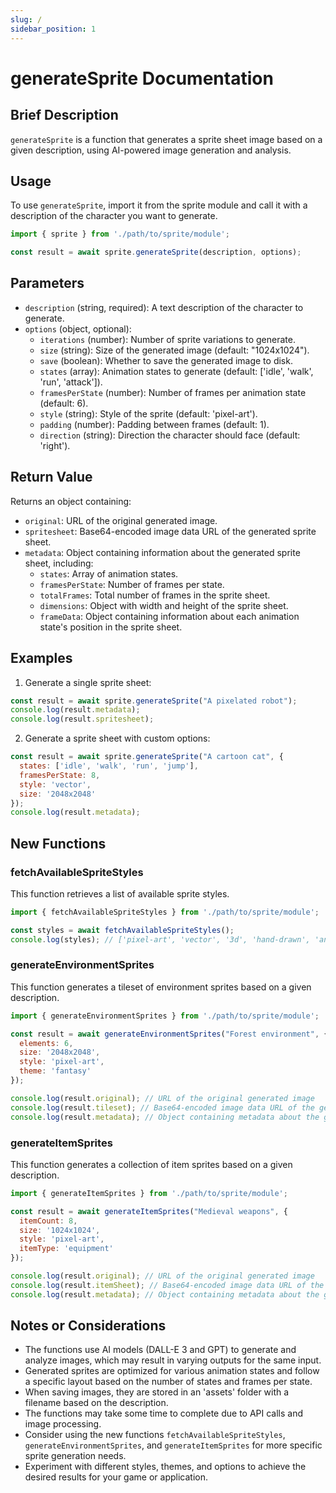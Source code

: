 ```yaml
---
slug: /
sidebar_position: 1
---
```


# generateSprite Documentation

## Brief Description
`generateSprite` is a function that generates a sprite sheet image based on a given description, using AI-powered image generation and analysis.

## Usage
To use `generateSprite`, import it from the sprite module and call it with a description of the character you want to generate.

```javascript
import { sprite } from './path/to/sprite/module';

const result = await sprite.generateSprite(description, options);
```

## Parameters
- `description` (string, required): A text description of the character to generate.
- `options` (object, optional):
  - `iterations` (number): Number of sprite variations to generate.
  - `size` (string): Size of the generated image (default: "1024x1024").
  - `save` (boolean): Whether to save the generated image to disk.
  - `states` (array): Animation states to generate (default: ['idle', 'walk', 'run', 'attack']).
  - `framesPerState` (number): Number of frames per animation state (default: 6).
  - `style` (string): Style of the sprite (default: 'pixel-art').
  - `padding` (number): Padding between frames (default: 1).
  - `direction` (string): Direction the character should face (default: 'right').

## Return Value
Returns an object containing:
- `original`: URL of the original generated image.
- `spritesheet`: Base64-encoded image data URL of the generated sprite sheet.
- `metadata`: Object containing information about the generated sprite sheet, including:
  - `states`: Array of animation states.
  - `framesPerState`: Number of frames per state.
  - `totalFrames`: Total number of frames in the sprite sheet.
  - `dimensions`: Object with width and height of the sprite sheet.
  - `frameData`: Object containing information about each animation state's position in the sprite sheet.

## Examples

1. Generate a single sprite sheet:
```javascript
const result = await sprite.generateSprite("A pixelated robot");
console.log(result.metadata);
console.log(result.spritesheet);
```

2. Generate a sprite sheet with custom options:
```javascript
const result = await sprite.generateSprite("A cartoon cat", {
  states: ['idle', 'walk', 'run', 'jump'],
  framesPerState: 8,
  style: 'vector',
  size: '2048x2048'
});
console.log(result.metadata);
```

## New Functions

### fetchAvailableSpriteStyles

This function retrieves a list of available sprite styles.

```javascript
import { fetchAvailableSpriteStyles } from './path/to/sprite/module';

const styles = await fetchAvailableSpriteStyles();
console.log(styles); // ['pixel-art', 'vector', '3d', 'hand-drawn', 'anime']
```

### generateEnvironmentSprites

This function generates a tileset of environment sprites based on a given description.

```javascript
import { generateEnvironmentSprites } from './path/to/sprite/module';

const result = await generateEnvironmentSprites("Forest environment", {
  elements: 6,
  size: '2048x2048',
  style: 'pixel-art',
  theme: 'fantasy'
});

console.log(result.original); // URL of the original generated image
console.log(result.tileset); // Base64-encoded image data URL of the generated tileset
console.log(result.metadata); // Object containing metadata about the generated tileset
```

### generateItemSprites

This function generates a collection of item sprites based on a given description.

```javascript
import { generateItemSprites } from './path/to/sprite/module';

const result = await generateItemSprites("Medieval weapons", {
  itemCount: 8,
  size: '1024x1024',
  style: 'pixel-art',
  itemType: 'equipment'
});

console.log(result.original); // URL of the original generated image
console.log(result.itemSheet); // Base64-encoded image data URL of the generated item sheet
console.log(result.metadata); // Object containing metadata about the generated item sprites
```

## Notes or Considerations
- The functions use AI models (DALL-E 3 and GPT) to generate and analyze images, which may result in varying outputs for the same input.
- Generated sprites are optimized for various animation states and follow a specific layout based on the number of states and frames per state.
- When saving images, they are stored in an 'assets' folder with a filename based on the description.
- The functions may take some time to complete due to API calls and image processing.
- Consider using the new functions `fetchAvailableSpriteStyles`, `generateEnvironmentSprites`, and `generateItemSprites` for more specific sprite generation needs.
- Experiment with different styles, themes, and options to achieve the desired results for your game or application.
